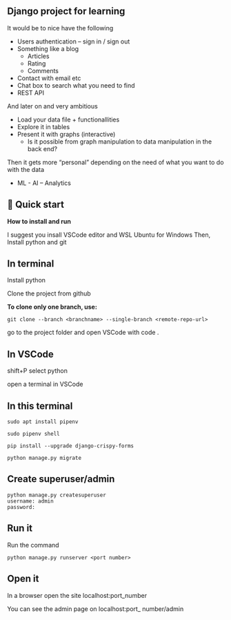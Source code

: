 ## Django project for learning

It would be to nice have the following

* Users authentication – sign in / sign out
* Something like a blog
    - Articles
    - Rating
    - Comments
* Contact with email etc
* Chat box to search what you need to find
* REST API

And later on and very ambitious

* Load your data file + functionallities
* Explore it in tables
* Present it with graphs (interactive)
    - Is it possible from graph manipulation to data manipulation in the back end?

Then it gets more “personal” depending on the need of what you want to do with the data
* ML -  AI – Analytics

## 🚀 Quick start

**How to install and run**

I suggest you insall VSCode editor and WSL Ubuntu for Windows
Then, Install python and git

In terminal
-----------

Install python


Clone the project from github

**To clone only one branch, use:** 

```shell
git clone --branch <branchname> --single-branch <remote-repo-url>
```

go to the project folder and open VSCode with code .


In VSCode
---------

shift+P select python 

open a terminal in VSCode

In this terminal
----------------

```shell
sudo apt install pipenv

sudo pipenv shell

pip install --upgrade django-crispy-forms

python manage.py migrate
```

Create superuser/admin
----------------------

```shell
python manage.py createsuperuser
username: admin
password:
```

Run it
------

Run the command
```shell
python manage.py runserver <port number>
```

Open it
-------

In a browser open the site localhost:port_number

You can see the admin page on localhost:port_ number/admin